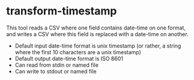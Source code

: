 # transform-timestamp

This tool reads a CSV where one field contains date-time on one format, and writes a CSV where this field is
replaced with a date-time on another.

* Default input date-time format is unix timestamp (or rather, a string where the first 10 characters are a unix timestamp)
* Default output date-time format is ISO 8601
* Can read from stdin or named file
* Can write to stdout or named file
